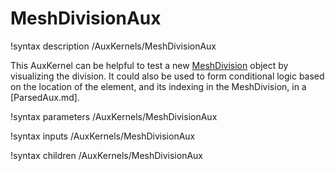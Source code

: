 # MeshDivisionAux

!syntax description /AuxKernels/MeshDivisionAux

This AuxKernel can be helpful to test a new [MeshDivision](syntax/MeshDivisions/index.md) object by visualizing the division.
It could also be used to form conditional logic based on the location of the element, and its indexing in the
MeshDivision, in a [ParsedAux.md].

!syntax parameters /AuxKernels/MeshDivisionAux

!syntax inputs /AuxKernels/MeshDivisionAux

!syntax children /AuxKernels/MeshDivisionAux
